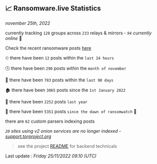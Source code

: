 
## 📈 Ransomware.live Statistics
_november 25th, 2022_

currently tracking `128` groups across `233` relays & mirrors - _`94` currently online_ 📡

Check the recent ransomware posts [here](https://www.ransomware.live/#/recentposts)


⏲ there have been `12` posts within the `last 24 hours`

🕓 there have been `290` posts within the `month of november`

📅 there have been `783` posts within the `last 90 days`

🏚 there have been `3065` posts since the `1st January 2022`

🚀 there have been `2252` posts `last year`

🦕 there have been `5351` posts `since the dawn of ransomwatch` 🐣

there are `62` custom parsers indexing posts

_`20` sites using v2 onion services are no longer indexed - [support.torproject.org](https://support.torproject.org/onionservices/v2-deprecation/)_

> see the project [README](https://github.com/jmousqueton/ransomwatch#readme) for backend technicals



Last update : _Friday 25/11/2022 09.10 (UTC)_

